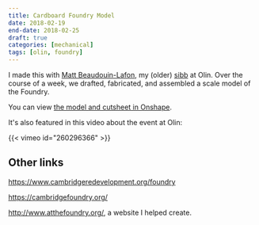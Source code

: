 ```yaml
---
title: Cardboard Foundry Model
date: 2018-02-19
end-date: 2018-02-25
draft: true
categories: [mechanical]
tags: [olin, foundry]
---
```


I made this with [Matt Beaudouin-Lafon](frenchmatt.com), my (older) [sibb](https://olinorientation2013.tumblr.com/post/60335830075/sibb-bbq) at Olin. Over the course of a week, we drafted, fabricated, and assembled a scale model of the Foundry.


You can view [the model and cutsheet in Onshape](https://cad.onshape.com/documents/ffda1f06f73a8dd80a1331b5/w/bfd5544093cea04242dd0be3/e/73da0bf7b27eda25e0216dc6).

It's also featured in this video about the event at Olin:

{{< vimeo id="260296366" >}}

## Other links

https://www.cambridgeredevelopment.org/foundry

https://cambridgefoundry.org/

http://www.atthefoundry.org/, a website I helped create.